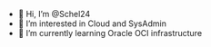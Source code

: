 - 👋 Hi, I’m @Schel24
- 👀 I’m interested in Cloud and SysAdmin
- 🌱 I’m currently learning Oracle OCI infrastructure


<!---
Schel24/Schel24 is a ✨ special ✨ repository because its `README.md` (this file) appears on your GitHub profile.
You can click the Preview link to take a look at your changes.
--->
